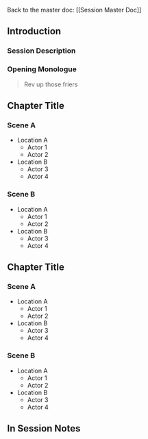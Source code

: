Back to the master doc: [[Session Master Doc]]
## Introduction
### Session Description

### Opening Monologue
> Rev up those friers 

## Chapter Title
### Scene A
- Location A
	- Actor 1
	- Actor 2
- Location B
	- Actor 3
	- Actor 4
### Scene B
- Location A
	- Actor 1
	- Actor 2
- Location B
	- Actor 3
	- Actor 4
## Chapter Title
### Scene A
- Location A
	- Actor 1
	- Actor 2
- Location B
	- Actor 3
	- Actor 4
### Scene B
- Location A
	- Actor 1
	- Actor 2
- Location B
	- Actor 3
	- Actor 4
## In Session Notes
